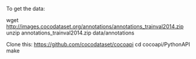 To get the data:

wget http://images.cocodataset.org/annotations/annotations_trainval2014.zip
unzip annotations_trainval2014.zip data/annotations


Clone this: 
https://github.com/cocodataset/cocoapi
cd cocoapi/PythonAPI
make

